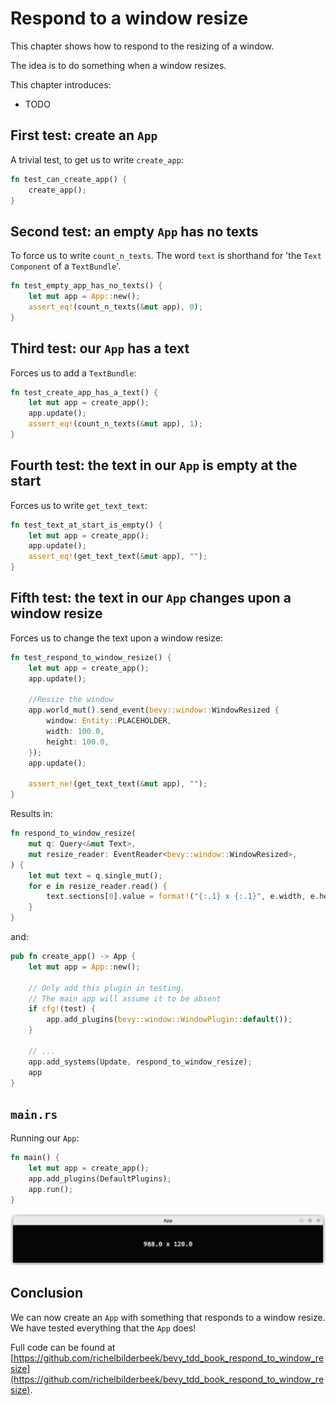 # Respond to a window resize

This chapter shows how to respond to the resizing of a window.

The idea is to do something when a window resizes.

This chapter introduces:

- TODO

## First test: create an `App`

A trivial test, to get us to write `create_app`:

```rust
fn test_can_create_app() {
    create_app();
}
```

## Second test: an empty `App` has no texts

To force us to write `count_n_texts`.
The word `text` is shorthand for 'the `Text` `Component`
of a `TextBundle`'.

```rust
fn test_empty_app_has_no_texts() {
    let mut app = App::new();
    assert_eq!(count_n_texts(&mut app), 0);
}
```

## Third test: our `App` has a text

Forces us to add a `TextBundle`:

```rust
fn test_create_app_has_a_text() {
    let mut app = create_app();
    app.update();
    assert_eq!(count_n_texts(&mut app), 1);
}
```

## Fourth test: the text in our `App` is empty at the start

Forces us to write `get_text_text`:

```rust
fn test_text_at_start_is_empty() {
    let mut app = create_app();
    app.update();
    assert_eq!(get_text_text(&mut app), "");
}
```

## Fifth test: the text in our `App` changes upon a window resize

Forces us to change the text upon a window resize:

```rust
fn test_respond_to_window_resize() {
    let mut app = create_app();
    app.update();

    //Resize the window
    app.world_mut().send_event(bevy::window::WindowResized {
        window: Entity::PLACEHOLDER,
        width: 100.0,
        height: 100.0,
    });
    app.update();
    
    assert_ne!(get_text_text(&mut app), "");
}
```

Results in:

```rust
fn respond_to_window_resize(
    mut q: Query<&mut Text>,
    mut resize_reader: EventReader<bevy::window::WindowResized>,
) {
    let mut text = q.single_mut();
    for e in resize_reader.read() {
        text.sections[0].value = format!("{:.1} x {:.1}", e.width, e.height);
    }
}
```

and:

```rust
pub fn create_app() -> App {
    let mut app = App::new();

    // Only add this plugin in testing.
    // The main app will assume it to be absent
    if cfg!(test) {
        app.add_plugins(bevy::window::WindowPlugin::default());
    }

    // ...
    app.add_systems(Update, respond_to_window_resize);
    app
}
```

## `main.rs`

Running our `App`:

```rust
fn main() {
    let mut app = create_app();
    app.add_plugins(DefaultPlugins);
    app.run();
}
```

![The App responds to a window resize](respond_to_window_resize.png)

## Conclusion

We can now create an `App` with something that responds
to a window resize.
We have tested everything that the `App` does!

Full code can be found at [https://github.com/richelbilderbeek/bevy_tdd_book_respond_to_window_resize](https://github.com/richelbilderbeek/bevy_tdd_book_respond_to_window_resize).
